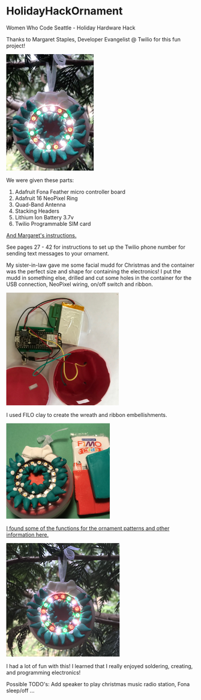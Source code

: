 # HolidayHackOrnament
Women Who Code Seattle - Holiday Hardware Hack

Thanks to Margaret Staples, Developer Evangelist @ Twilio for this fun project!

<img src="/images/Ornament.gif" width="233px" height="310px" alt="Ornament"/>

We were given these parts:
1. Adafruit Fona Feather micro controller board
2. Adafruit 16 NeoPixel Ring
3. Quad-Band Antenna
4. Stacking Headers
5. Lithium Ion Battery 3.7v
6. Twilio Programmable SIM card

[And Margaret's instructions.](https://www.dropbox.com/s/5ngfbno9w8qv5zt/Holiday%20Hardware%20Hack.pdf?dl=0)

See pages 27 - 42 for instructions to set up the Twilio phone number for sending text messages to your ornament.

My sister-in-law gave me some facial mudd for Christmas and the container was the perfect size and shape for containing the electronics! I put the mudd in something else, drilled and cut some holes in the container for the USB connection, NeoPixel wiring, on/off switch and ribbon.

<img src="/images/OrnamentParts.jpg" width="300px" height="300px" alt="Ornament Parts"/>

I used FILO clay to create the wreath and ribbon embellishments.

<img src="/images/OrnamentFIMO.jpg" width="276px" height="254px" alt="Ornament with FIMO clay"/>

[I found some of the functions for the ornament patterns and other information here.](https://learn.adafruit.com/florabrella/test-the-neopixel-strip)

<img src="/images/Ornament.png" width="302px" height="302px" alt="Wreath Ornament"/>

I had a lot of fun with this! I learned that I really enjoyed soldering, creating, and programming electronics!

Possible TODO's: Add speaker to play christmas music radio station, Fona sleep/off ...

